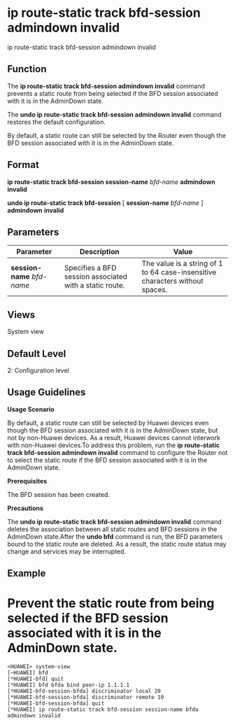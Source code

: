 ip route-static track bfd-session admindown invalid
===================================================

ip route-static track bfd-session admindown invalid

Function
--------



The **ip route-static track bfd-session admindown invalid** command prevents a static route from being selected if the BFD session associated with it is in the AdminDown state.

The **undo ip route-static track bfd-session admindown invalid** command restores the default configuration.



By default, a static route can still be selected by the Router even though the BFD session associated with it is in the AdminDown state.


Format
------

**ip route-static track bfd-session session-name** *bfd-name* **admindown** **invalid**

**undo ip route-static track bfd-session** [ **session-name** *bfd-name* ] **admindown** **invalid**


Parameters
----------

| Parameter | Description | Value |
| --- | --- | --- |
| **session-name** *bfd-name* | Specifies a BFD session associated with a static route. | The value is a string of 1 to 64 case-insensitive characters without spaces. |



Views
-----

System view


Default Level
-------------

2: Configuration level


Usage Guidelines
----------------

**Usage Scenario**

By default, a static route can still be selected by Huawei devices even though the BFD session associated with it is in the AdminDown state, but not by non-Huawei devices. As a result, Huawei devices cannot interwork with non-Huawei devices.To address this problem, run the **ip route-static track bfd-session admindown invalid** command to configure the Router not to select the static route if the BFD session associated with it is in the AdminDown state.

**Prerequisites**

The BFD session has been created.

**Precautions**

The **undo ip route-static track bfd-session admindown invalid** command deletes the association between all static routes and BFD sessions in the AdminDown state.After the **undo bfd** command is run, the BFD parameters bound to the static route are deleted. As a result, the static route status may change and services may be interrupted.


Example
-------

# Prevent the static route from being selected if the BFD session associated with it is in the AdminDown state.
```
<HUAWEI> system-view
[~HUAWEI] bfd
[*HUAWEI-bfd] quit
[*HUAWEI] bfd bfda bind peer-ip 1.1.1.1
[*HUAWEI-bfd-session-bfda] discriminator local 20
[*HUAWEI-bfd-session-bfda] discriminator remote 10
[*HUAWEI-bfd-session-bfda] quit
[*HUAWEI] ip route-static track bfd-session session-name bfda admindown invalid

```